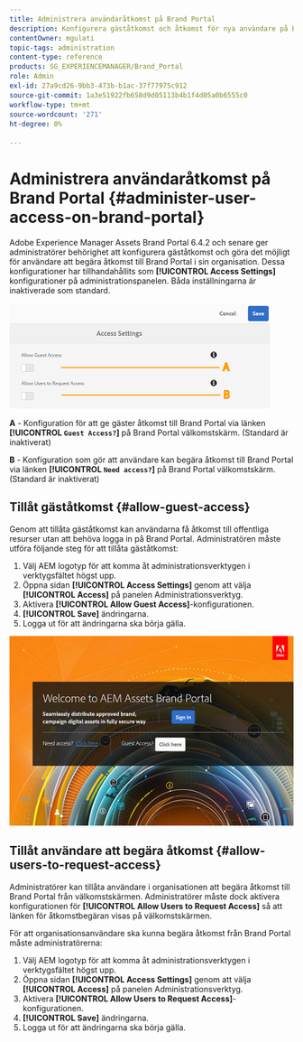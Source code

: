 ```yaml
---
title: Administrera användaråtkomst på Brand Portal
description: Konfigurera gäståtkomst och åtkomst för nya användare på Brand Portal.
contentOwner: mgulati
topic-tags: administration
content-type: reference
products: SG_EXPERIENCEMANAGER/Brand_Portal
role: Admin
exl-id: 27a9cd26-9bb3-473b-b1ac-37f77975c912
source-git-commit: 1a3e51922fb658d9d05113b4b1f4d05a0b6555c0
workflow-type: tm+mt
source-wordcount: '271'
ht-degree: 0%

---
```


# Administrera användaråtkomst på Brand Portal {#administer-user-access-on-brand-portal}

Adobe Experience Manager Assets Brand Portal 6.4.2 och senare ger administratörer behörighet att konfigurera gäståtkomst och göra det möjligt för användare att begära åtkomst till Brand Portal i sin organisation. Dessa konfigurationer har tillhandahållits som **[!UICONTROL Access Settings]** konfigurationer på administrationspanelen. Båda inställningarna är inaktiverade som standard.

![](assets/access-configs.png)

**A** - Konfiguration för att ge gäster åtkomst till Brand Portal via länken **[!UICONTROL `Guest Access?`]** på Brand Portal välkomstskärm. (Standard är inaktiverat)

**B** - Konfiguration som gör att användare kan begära åtkomst till Brand Portal via länken **[!UICONTROL `Need access?`]** på Brand Portal välkomstskärm. (Standard är inaktiverat)

## Tillåt gäståtkomst {#allow-guest-access}

Genom att tillåta gäståtkomst kan användarna få åtkomst till offentliga resurser utan att behöva logga in på Brand Portal.
Administratören måste utföra följande steg för att tillåta gäståtkomst:

1. Välj AEM logotyp för att komma åt administrationsverktygen i verktygsfältet högst upp.
1. Öppna sidan **[!UICONTROL Access Settings]** genom att välja **[!UICONTROL Access]** på panelen Administrationsverktyg.
1. Aktivera **[!UICONTROL Allow Guest Access]**-konfigurationen.
1. **[!UICONTROL Save]** ändringarna.
1. Logga ut för att ändringarna ska börja gälla.

![](assets/bp-welcome-screen.png)

## Tillåt användare att begära åtkomst {#allow-users-to-request-access}

Administratörer kan tillåta användare i organisationen att begära åtkomst till Brand Portal från välkomstskärmen. Administratörer måste dock aktivera konfigurationen för **[!UICONTROL Allow Users to Request Access]** så att länken för åtkomstbegäran visas på välkomstskärmen.

För att organisationsanvändare ska kunna begära åtkomst från Brand Portal måste administratörerna:

1. Välj AEM logotyp för att komma åt administrationsverktygen i verktygsfältet högst upp.
1. Öppna sidan **[!UICONTROL Access Settings]** genom att välja **[!UICONTROL Access]** på panelen Administrationsverktyg.
1. Aktivera **[!UICONTROL Allow Users to Request Access]**-konfigurationen.
1. **[!UICONTROL Save]** ändringarna.
1. Logga ut för att ändringarna ska börja gälla.
